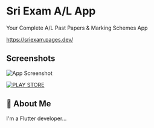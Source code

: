 
# Sri Exam A/L App

Your Complete A/L Past Papers & Marking Schemes App

https://sriexam.pages.dev/

## Screenshots

![App Screenshot](https://framerusercontent.com/images/xfzj5DwLkgPdSKXPFZgM0FaDIvc.png?scale-down-to=2048)


[![PLAY STORE](https://img.shields.io/badge/Google_Play-3DDC84?style=for-the-badge&logo=google-play&logoColor=white)](https://play.google.com/)
## 🚀 About Me
I'm a Flutter developer...


